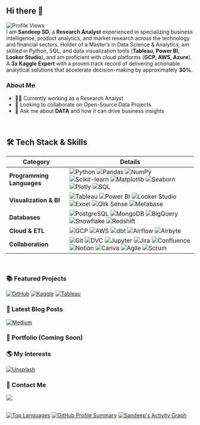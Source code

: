 
## Hi there 👋  
![Profile Views](https://komarev.com/ghpvc/?username=DataBells&color=green&for-the-badge&base=100)  
I am **Sandeep SD**, a **Research Analyst** experienced in specializing business intelligence, product analytics, and market research across the technology and financial sectors. Holder of a Master’s in Data Science & Analytics, am skilled in Python, SQL, and data visualization tools (**Tableau, Power BI, Looker Studio**), and am proficient with cloud platforms (**GCP, AWS, Azure**). A **3x Kaggle Expert** with a proven track record of delivering actionable analytical solutions that accelerate decision-making by approximately **30%**.
<br>
### About Me

- 👨‍💻 Currently working as a Research Analyst
- 👯 Looking to collaborate on Open-Source Data Projects
- 💬 Ask me about **DATA** and how it can drive business insights
  

<br>

## 🛠️ Tech Stack & Skills

| **Category**                   | **Details** |
|--------------------------------|-------------|
| **Programming Languages**      | ![Python](https://img.shields.io/badge/Python-3776AB?style=for-the-badge&logo=python&logoColor=white) ![Pandas](https://img.shields.io/badge/Pandas-150458?style=for-the-badge&logo=pandas&logoColor=white) ![NumPy](https://img.shields.io/badge/NumPy-013243?style=for-the-badge&logo=numpy&logoColor=white) ![Scikit-learn](https://img.shields.io/badge/Scikit--learn-F7931E?style=for-the-badge&logo=scikit-learn&logoColor=white) ![Matplotlib](https://img.shields.io/badge/Matplotlib-11557C?style=for-the-badge) ![Seaborn](https://img.shields.io/badge/Seaborn-1E88E5?style=for-the-badge) ![Plotly](https://img.shields.io/badge/Plotly-3F4F75?style=for-the-badge) ![SQL](https://img.shields.io/badge/SQL-4479A1?style=for-the-badge&logo=postgresql&logoColor=white) |
| **Visualization & BI**        | ![Tableau](https://img.shields.io/badge/Tableau-E97627?style=for-the-badge&logo=tableau&logoColor=white) ![Power BI](https://img.shields.io/badge/Power%20BI-F2C811?style=for-the-badge&logo=power-bi&logoColor=black) ![Looker Studio](https://img.shields.io/badge/Looker%20Studio-4285F4?style=for-the-badge&logo=looker&logoColor=white) ![Excel](https://img.shields.io/badge/Excel-217346?style=for-the-badge&logo=microsoft-excel&logoColor=white) ![Qlik Sense](https://img.shields.io/badge/Qlik%20Sense-009639?style=for-the-badge) ![Metabase](https://img.shields.io/badge/Metabase-509EE3?style=for-the-badge) |
| **Databases**                 | ![PostgreSQL](https://img.shields.io/badge/PostgreSQL-4169E1?style=for-the-badge&logo=postgresql&logoColor=white) ![MongoDB](https://img.shields.io/badge/MongoDB-47A248?style=for-the-badge&logo=mongodb&logoColor=white) ![BigQuery](https://img.shields.io/badge/BigQuery-4285F4?style=for-the-badge&logo=googlecloud&logoColor=white) ![Snowflake](https://img.shields.io/badge/Snowflake-29B5E8?style=for-the-badge&logo=snowflake&logoColor=white) ![Redshift](https://img.shields.io/badge/Redshift-8C4FFF?style=for-the-badge&logo=amazon-aws&logoColor=white) |
| **Cloud & ETL**               | ![GCP](https://img.shields.io/badge/GCP-4285F4?style=for-the-badge&logo=googlecloud&logoColor=white) ![AWS](https://img.shields.io/badge/AWS-FF9900?style=for-the-badge&logo=amazon-aws&logoColor=white) ![dbt](https://img.shields.io/badge/dbt-FF694B?style=for-the-badge&logo=dbt&logoColor=white) ![Airflow](https://img.shields.io/badge/Airflow-017CEE?style=for-the-badge&logo=apache-airflow&logoColor=white) ![Airbyte](https://img.shields.io/badge/Airbyte-2E86DE?style=for-the-badge) |
| **Collaboration**            | ![Git](https://img.shields.io/badge/Git-F05032?style=for-the-badge&logo=git&logoColor=white) ![DVC](https://img.shields.io/badge/DVC-945DD6?style=for-the-badge&logo=data-version-control&logoColor=white) ![Jupyter](https://img.shields.io/badge/Jupyter-F37626?style=for-the-badge&logo=jupyter&logoColor=white) ![Jira](https://img.shields.io/badge/Jira-0052CC?style=for-the-badge&logo=jira&logoColor=white) ![Confluence](https://img.shields.io/badge/Confluence-172B4D?style=for-the-badge&logo=confluence&logoColor=white) ![Notion](https://img.shields.io/badge/Notion-000000?style=for-the-badge&logo=notion&logoColor=white) ![Canva](https://img.shields.io/badge/Canva-00C4CC?style=for-the-badge&logo=canva&logoColor=white) ![Agile](https://img.shields.io/badge/Agile-607D8B?style=for-the-badge) ![Scrum](https://img.shields.io/badge/Scrum-FFC300?style=for-the-badge) |




<br>

### 📚 Featured Projects
[![GitHub](https://img.shields.io/badge/GitHub-green?style=for-the-badge&logo=github&logoColor=green)](https://github.com/DataBells) [![Kaggle](https://img.shields.io/badge/Kaggle-blue?style=for-the-badge&logo=kaggle&logoColor=skyblue)](https://www.kaggle.com/sandeep1080) [![Tableau](https://img.shields.io/badge/Tableau-E97627?style=for-the-badge&logo=tableau&logoColor=Yelloa)](https://public.tableau.com/app/profile/sandeep.sd)


### 📔 Latest Blog Posts
[![Medium](https://img.shields.io/badge/Medium-grey?style=for-the-badge&logo=medium&logoColor=white)](https://medium.com/@sandeepsdfrance)


### 🚀 Portfolio (Coming Soon)

### 🌎 My Interests
[![Unsplash](https://img.shields.io/badge/Unsplash-lavendar?style=for-the-badge&logo=unsplash&logoColor=white)](https://unsplash.com/@sandeepsd)


### 📩 Contact Me
<a href="mailto:sandeepsrinivasd@gmail.com">
  <img src="https://img.shields.io/badge/Gmail-D14836?style=for-the-badge&logo=gmail&logoColor=white"/>
</a>
<!-- <a href="https://www.linkedin.com/in/s-d-sandeep/">
  <img src="https://img.shields.io/badge/LinkedIn-0077B5?style=for-the-badge&logo=linkedin&logoColor=white"/>
</a> -->
<br>
<br>


[![Top Languages](https://github-readme-stats.vercel.app/api/top-langs/?username=DataBells&layout=compact&theme=radical)](https://github.com/anuraghazra/github-readme-stats)  [![GitHub Profile Summary](https://github-profile-summary-cards.vercel.app/api/cards/profile-details?username=DataBells&theme=solarized_dark)](https://github.com/vn7n24fzkq/github-profile-summary-cards)
[![Sandeep's Activity Graph](https://github-readme-activity-graph.vercel.app/graph?username=DataBells&theme=react-dark)](https://github.com/Ashutosh00710/github-readme-activity-graph)











